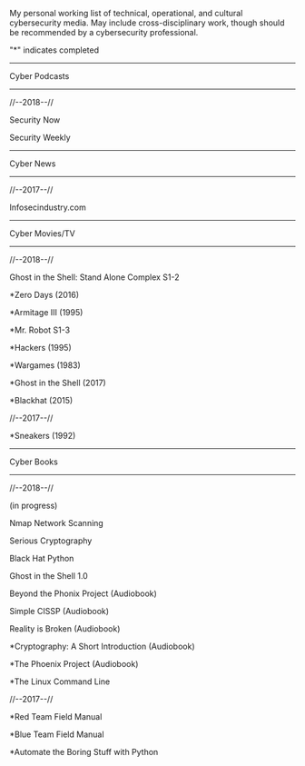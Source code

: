 My personal working list of technical, operational, and cultural cybersecurity media. May include cross-disciplinary work, though should be recommended by a cybersecurity professional.

"*" indicates completed

------------------

Cyber Podcasts

------------------

//--2018--// 

Security Now

Security Weekly

------------------

Cyber News

------------------

//--2017--//

Infosecindustry.com

------------------

Cyber Movies/TV

------------------

//--2018--//

Ghost in the Shell: Stand Alone Complex S1-2

*Zero Days (2016)

*Armitage III (1995)

*Mr. Robot S1-3

*Hackers (1995)

*Wargames (1983)

*Ghost in the Shell (2017)

*Blackhat (2015)

//--2017--//

*Sneakers (1992)

------------------

Cyber Books

------------------

//--2018--//

(in progress)

Nmap Network Scanning

Serious Cryptography

Black Hat Python

Ghost in the Shell 1.0

Beyond the Phonix Project (Audiobook)

Simple CISSP (Audiobook)

Reality is Broken (Audiobook)

*Cryptography: A Short Introduction (Audiobook)

*The Phoenix Project (Audiobook)

*The Linux Command Line

//--2017--//

*Red Team Field Manual

*Blue Team Field Manual

*Automate the Boring Stuff with Python
